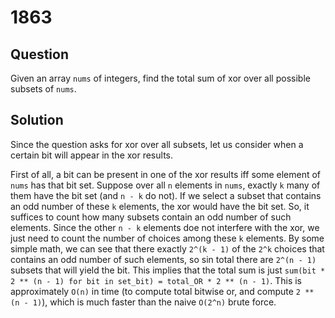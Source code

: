 # 1863

## Question

Given an array `nums` of integers, find the total sum of xor over all possible subsets of `nums`.

## Solution

Since the question asks for xor over all subsets, let us consider when a certain bit will appear in the xor results.

First of all, a bit can be present in one of the xor results iff some element of `nums` has that bit set. Suppose over all `n` elements in `nums`, exactly `k` many of them have the bit set (and `n - k` do not). If we select a subset that contains an odd number of these `k` elements, the xor would have the bit set. So, it suffices to count how many subsets contain an odd number of such elements. Since the other `n - k` elements doe not interfere with the xor, we just need to count the number of choices among these `k` elements.
By some simple math, we can see that there exactly `2^(k - 1)` of the `2^k` choices that contains an odd number of such elements, so sin total there are `2^(n - 1)` subsets that will yield the bit. This implies that the total sum is just `sum(bit * 2 ** (n - 1) for bit in set_bit) = total_OR * 2 ** (n - 1)`.
This is approximately `O(n)` in time (to compute total bitwise or, and compute `2 ** (n - 1)`), which is much faster than the naive `O(2^n)` brute force.

